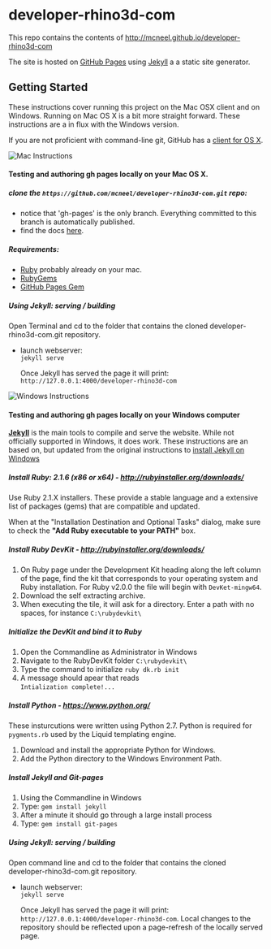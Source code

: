 # developer-rhino3d-com

This repo contains the contents of http://mcneel.github.io/developer-rhino3d-com

The site is hosted on [GitHub Pages](https://pages.github.com/) using [Jekyll](http://jekyllrb.com/) a a static site generator.  

## Getting Started

These instructions cover running this project on the Mac OSX client and on Windows. Running on Mac OS X is a bit more straight forward. These instructions are a in flux with the Windows version.

If you are not proficient with command-line git, GitHub has a [client for OS X](https://mac.github.com/).

![Mac Instructions](https://github.com/mcneel/developer-rhino3d-com/blob/gh-pages/images/mac_logo_small.png) 
#### Testing and authoring gh pages locally on your Mac OS X.

##### clone the ```https://github.com/mcneel/developer-rhino3d-com.git``` repo:  
 - notice that 'gh-pages' is the only branch.  Everything committed to this branch is automatically published.
 - find the docs [here](http://mcneel.github.io/developer-rhino3d-com).  

##### Requirements:
 - [Ruby](http://www.ruby-lang.org/en/downloads/) probably already on your mac.  
 - [RubyGems](http://rubygems.org/pages/download)  
 - [GitHub Pages Gem](https://github.com/github/pages-gem)

##### Using Jekyll: serving / building

Open Terminal and cd to the folder that contains the cloned developer-rhino3d-com.git repository.

  - launch webserver:  
    ```jekyll serve```

    Once Jekyll has served the page it will print:
    ```http://127.0.0.1:4000/developer-rhino3d-com```

![Windows Instructions](https://github.com/mcneel/developer-rhino3d-com/blob/gh-pages/images/win_logo_small.png) 
#### Testing and authoring gh pages locally on your Windows computer

**[Jekyll](http://jekyllrb.com/docs/windows/)** is the main tools to compile and serve the website.  While not officially supported in Windows, it does work.  These instructions are an based on, but updated from the original instructions to [install Jekyll on Windows](http://jekyll-windows.juthilo.com/)

##### Install Ruby: 2.1.6 (x86 or x64) - http://rubyinstaller.org/downloads/

Use Ruby 2.1.X installers. These provide a stable language and a extensive list of packages (gems) that are compatible and updated.

When at the "Installation Destination and Optional Tasks" dialog, make sure to check the **"Add Ruby executable to your PATH"** box.
 
##### Install Ruby DevKit - http://rubyinstaller.org/downloads/

  1. On Ruby page under the Development Kit heading along the left column of the page, find the kit that corresponds to your operating system and Ruby installation.  For Ruby v2.0.0 the file will begin with ```DevKet-mingw64```.
  2. Download the self extracting archive.
  3. When executing the tile, it will ask for a directory. Enter a path with no spaces, for instance ```C:\rubydevkit\```
 
##### Initialize the DevKit and bind it to Ruby

  1. Open the Commandline as Administrator in Windows
  2. Navigate to the RubyDevKit folder  ```C:\rubydevkit\```
  3. Type the command to initialize 
    ```ruby dk.rb init```
  4. A message should apear that reads  
    ```Intialization complete!...```

##### Install Python - https://www.python.org/
These insturcutions were written using Python 2.7. Python is required for ```pygments.rb``` used by the Liquid templating engine.
  1. Download and install the appropriate Python for Windows.
  2. Add the Python directory to the Windows Environment Path.
 
##### Install Jekyll and Git-pages
  1. Using the Commandline in Windows
  2. Type: ```gem install jekyll```
  3. After a minute it should go through a large install process
  4. Type: ```gem install git-pages```

##### Using Jekyll: serving / building

Open command line and cd to the folder that contains the cloned developer-rhino3d-com.git repository.

  - launch webserver:  
    ```jekyll serve```

    Once Jekyll has served the page it will print:
    ```http://127.0.0.1:4000/developer-rhino3d-com```.  Local changes to the repository should be reflected upon a page-refresh of the locally served page.








